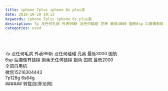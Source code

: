 ```yaml
---
title: iphone 7plus iphone 6s plus卖
date: 2018-10-20 19:13
keywords: iphone 7plus iphone 6s plus卖
description: 7p 没任何毛病 外表99新 没任何磕碰 亮黑 最低3000 国航6sp 后摄像有磕碰 剩余无任何磕碰 银色 国航 最低2000全部自用机 微信15216304443 7p128g 6s64g
categories: used
---
```

<td class="t_f" id="postmessage_2123274">

<br/>
<br/>
7p 没任何毛病 外表99新 没任何磕碰 亮黑 最低3000 国航<br/>
6sp 后摄像有磕碰 剩余无任何磕碰 银色 国航 最低2000<br/>
全部自用机 <br/>
微信15216304443 <br/>
7p128g 6s64g<br/>
</td>
###### 转载自[菲龙网]